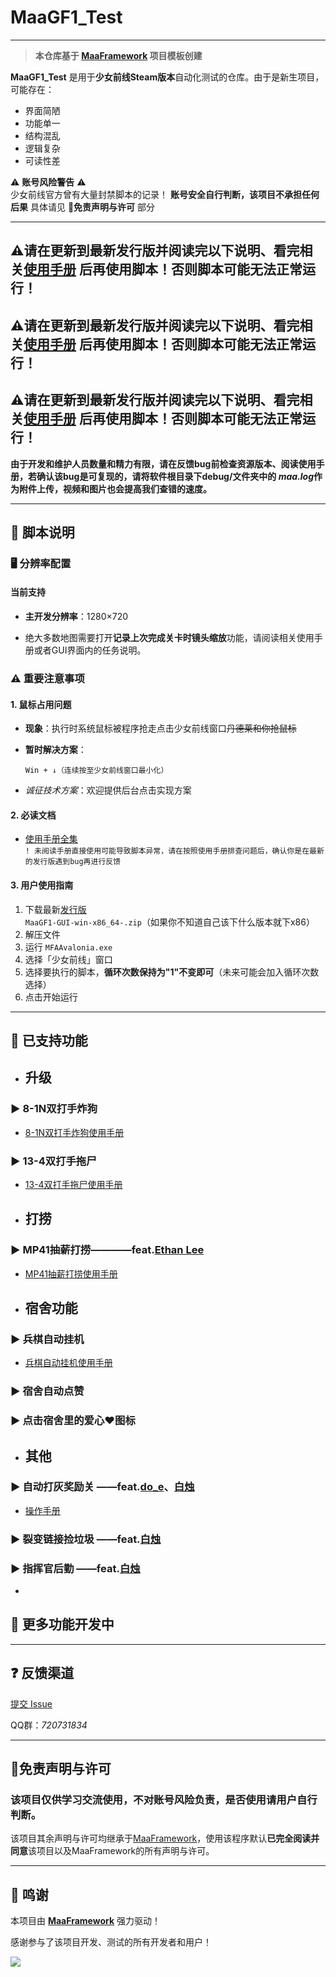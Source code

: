 <!-- markdownlint-disable MD033 MD041 -->

# MaaGF1_Test

---

> **本仓库基于 [MaaFramework](https://github.com/MaaXYZ/MaaFramework) 项目模板创建**

**MaaGF1_Test** 是用于**少女前线Steam版本**自动化测试的仓库。由于是新生项目，可能存在：

- 界面简陋
- 功能单一
- 结构混乱
- 逻辑复杂
- 可读性差

⚠️ **账号风险警告** ⚠️  
少女前线官方曾有大量封禁脚本的记录！ 
**账号安全自行判断，该项目不承担任何后果**
具体请见 **📄免责声明与许可** 部分

---

## **⚠️请在更新到最新发行版并阅读完以下说明、看完相关[使用手册](https://github.com/LeonNagant/MaaGF1_Test/tree/main/manual)  后再使用脚本！否则脚本可能无法正常运行！**

## **⚠️请在更新到最新发行版并阅读完以下说明、看完相关[使用手册](https://github.com/LeonNagant/MaaGF1_Test/tree/main/manual)  后再使用脚本！否则脚本可能无法正常运行！**

## **⚠️请在更新到最新发行版并阅读完以下说明、看完相关[使用手册](https://github.com/LeonNagant/MaaGF1_Test/tree/main/manual)  后再使用脚本！否则脚本可能无法正常运行！**

**由于开发和维护人员数量和精力有限，请在反馈bug前检查资源版本、阅读使用手册，若确认该bug是可复现的，请将软件根目录下debug/文件夹中的 *maa.log*作为附件上传，视频和图片也会提高我们查错的速度。**

---

## 📜 脚本说明

### 🖥️ 分辨率配置

#### 当前支持

- **主开发分辨率**：1280×720

- 绝大多数地图需要打开**记录上次完成关卡时镜头缩放**功能，请阅读相关使用手册或者GUI界面内的任务说明。


### ⚠️ 重要注意事项

#### 1. 鼠标占用问题

- **现象**：执行时系统鼠标被程序抢走点击少女前线窗口~~丹德莱和你抢鼠标~~
- **暂时解决方案**：

  ```快捷键
  Win + ↓（连续按至少女前线窗口最小化）
  ```

- *诚征技术方案*：欢迎提供后台点击实现方案

#### 2. 必读文档

- [使用手册全集](https://github.com/LeonNagant/MaaGF1_Test/tree/main/manual)  
```! 未阅读手册直接使用可能导致脚本异常，请在按照使用手册排查问题后，确认你是在最新的发行版遇到bug再进行反馈```

#### 3. 用户使用指南

1. 下载最新[发行版](https://github.com/LeonNagant/MaaGF1_Test/releases/tag/release)  
   `MaaGF1-GUI-win-x86_64-.zip`（如果你不知道自己该下什么版本就下x86）
2. 解压文件
3. 运行 `MFAAvalonia.exe`
4. 选择「少女前线」窗口
5. 选择要执行的脚本，**循环次数保持为"1"不变即可**（未来可能会加入循环次数选择）
6. 点击开始运行

---

## 🚀 已支持功能

- ## 升级

### ▶️ 8-1N双打手炸狗

- [8-1N双打手炸狗使用手册](https://github.com/LeonNagant/MaaGF1_Test/blob/main/manual/8-1N%E5%8F%8C%E6%89%93%E6%89%8B%E7%82%B8%E7%8B%97%E4%BD%BF%E7%94%A8%E6%89%8B%E5%86%8C.md)

### ▶️ 13-4双打手拖尸

- [13-4双打手拖尸使用手册](https://github.com/LeonNagant/MaaGF1_Test/blob/main/manual/13-4%E5%8F%8C%E6%89%93%E6%89%8B%E6%8B%96%E5%B0%B8%E4%BD%BF%E7%94%A8%E6%89%8B%E5%86%8C.md)

- ## 打捞

### ▶️ MP41抽薪打捞————feat.[Ethan Lee](https://github.com/hake971920)

- [MP41抽薪打捞使用手册](https://github.com/LeonNagant/MaaGF1_Test/blob/main/manual/MP41%E6%8A%BD%E8%96%AA%E6%89%93%E6%8D%9E%E4%BD%BF%E7%94%A8%E6%89%8B%E5%86%8C.md)

- ## 宿舍功能

### ▶️ 兵棋自动挂机

- [兵棋自动挂机使用手册](https://github.com/LeonNagant/MaaGF1_Test/blob/main/manual/%E5%85%B5%E6%A3%8B%E8%87%AA%E5%8A%A8%E6%8C%82%E6%9C%BA%E4%BD%BF%E7%94%A8%E6%89%8B%E5%86%8C.md)

### ▶️ 宿舍自动点赞

### ▶️ 点击宿舍里的爱心❤图标

- ## 其他

### ▶️ 自动打灰奖励关 ——feat.[do_e](https://github.com/isla23)、[白烛](https://github.com/Talulah-x)

- [操作手册](https://github.com/LeonNagant/MaaGF1_Test/blob/main/manual/%E8%87%AA%E5%8A%A8%E6%89%93%E7%81%B0%E5%A5%96%E5%8A%B1%E5%85%B3%E4%BD%BF%E7%94%A8%E6%89%8B%E5%86%8C.md)

### ▶️ 裂变链接捡垃圾  ——feat.[白烛](https://github.com/Talulah-x)


### ▶️ 指挥官后勤  ——feat.[白烛](https://github.com/Talulah-x)

-

## 🔧 更多功能开发中

---

## ❓ 反馈渠道

[提交 Issue](https://github.com/LeonNagant/MaaGF1_Test/issues)

QQ群：*720731834*

---

## 📄免责声明与许可

### **该项目仅供学习交流使用，不对账号风险负责，是否使用请用户自行判断。**

该项目其余声明与许可均继承于[MaaFramework](https://github.com/MaaXYZ/MaaFramework)，使用该程序默认**已完全阅读并同意**该项目以及MaaFramework的所有声明与许可。

---

## 🙏 鸣谢

本项目由 **[MaaFramework](https://github.com/MaaXYZ/MaaFramework)** 强力驱动！

感谢参与了该项目开发、测试的所有开发者和用户！

<a href="https://github.com/LeonNagant/MaaGF1_Test/graphs/contributors">
  <img src="https://contrib.rocks/image?repo=LeonNagant/MaaGF1_Test" />
</a>